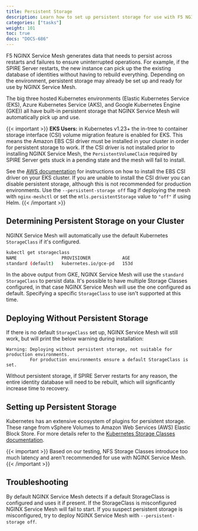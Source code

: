 ```yaml
---
title: Persistent Storage
description: Learn how to set up persistent storage for use with F5 NGINX Service Mesh.
categories: ["tasks"]
weight: 101
toc: true
docs: "DOCS-686"
---
```


F5 NGINX Service Mesh generates data that needs to persist across restarts and failures to ensure uninterrupted operations. For example, if the SPIRE Server restarts, the new instance can pick up the the existing database of identities without having to rebuild everything. Depending on the environment, persistent storage may already be set up and ready for use by NGINX Service Mesh.

The big three hosted Kubernetes environments (Elastic Kubernetes Service (EKS), Azure Kubernetes Service (AKS), and Google Kubernetes Engine (GKE)) all have built-in persistent storage that NGINX Service Mesh will automatically pick up and use.

{{< important >}}
**EKS Users:** in Kubernetes v1.23+ the in-tree to container storage interface (CSI) volume migration feature is enabled for EKS.
This means the Amazon EBS CSI driver must be installed in your cluster in order for persistent storage to work.
If the CSI driver is not installed prior to installing NGINX Service Mesh, the `PersistentVolumeClaim` required by SPIRE Server gets stuck in a pending state and the mesh will fail to install.

See the [AWS documentation](https://docs.aws.amazon.com/eks/latest/userguide/ebs-csi.html) for instructions on how to install the EBS CSI driver on your EKS cluster.
If you are unable to install the CSI driver you can disable persistent storage, although this is not recommended for production environments.
Use the `--persistent-storage off` flag if deploying the mesh with `nginx-meshctl` or set the `mtls.persistentStorage` value to `"off"` if using Helm.
{{< /important >}}

## Determining Persistent Storage on your Cluster

NGINX Service Mesh will automatically use the default Kubernetes `StorageClass` if it's configured.

```bash
kubectl get storageclass
NAME                 PROVISIONER            AGE
standard (default)   kubernetes.io/gce-pd   153d
```

In the above output from GKE, NGINX Service Mesh will use the `standard` `StorageClass` to persist data. It's possible to have multiple Storage Classes configured, in that case NGINX Service Mesh will use the one configured as default. Specifying a specific `StorageClass` to use isn't supported at this time.

## Deploying Without Persistent Storage

If there is no default `StorageClass` set up, NGINX Service Mesh will still work, but will print the below warning during installation:

```text
Warning: Deploying without persistent storage, not suitable for production environments.
         For production environments ensure a default StorageClass is set.
```

Without persistent storage, if SPIRE Server restarts for any reason, the entire identity database will need to be rebuilt, which will significantly increase time to recovery.

## Setting up Persistent Storage

Kubernetes has an extensive ecosystem of plugins for persistent storage. These range from vSphere Volumes to Amazon Web Services (AWS) Elastic Block Store. For more details refer to the [Kubernetes Storage Classes documentation](https://kubernetes.io/docs/concepts/storage/storage-classes/).

{{< important >}}
Based on our testing, NFS Storage Classes introduce too much latency and aren't recommended for use with NGINX Service Mesh.
{{< /important >}}


## Troubleshooting

By default NGINX Service Mesh detects if a default StorageClass is configured and uses it if present. If the StorageClass is misconfigured NGINX Service Mesh will fail to start. If you suspect persistent storage is misconfigured, try to deploy NGINX Service Mesh with `--persistent-storage off`.
